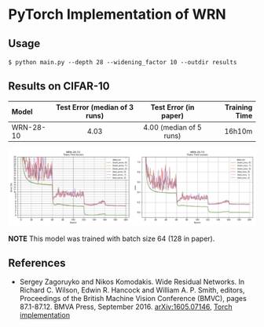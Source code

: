 # PyTorch Implementation of WRN

## Usage

```
$ python main.py --depth 28 --widening_factor 10 --outdir results
```

## Results on CIFAR-10

| Model     | Test Error (median of 3 runs) | Test Error (in paper)   | Training Time |
|:----------|:-----------------------------:|:-----------------------:|--------------:|
| WRN-28-10 | 4.03                          | 4.00 (median of 5 runs) |  16h10m       |

![](figures/WRN-28-10.png)

**NOTE** This model was trained with batch size 64 (128 in paper).

## References

* Sergey Zagoruyko and Nikos Komodakis. Wide Residual Networks. In Richard C. Wilson, Edwin R. Hancock and William A. P. Smith, editors, Proceedings of the British Machine Vision Conference (BMVC), pages 87.1-87.12. BMVA Press, September 2016. [arXiv:1605.07146]( https://arxiv.org/abs/1605.07146 ), [Torch implementation]( https://github.com/szagoruyko/wide-residual-networks )


